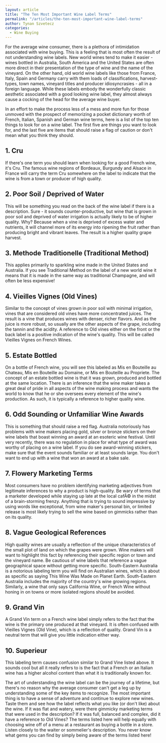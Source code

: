 ```yaml
---
layout: article
title: "The Ten Most Important Wine Label Terms"
permalink: "/articles/the-ten-most-important-wine-label-terms"
author: Tynan Szvetecz
categories:
  - Wine Buying
---
```


For the average wine consumer, there is a plethora of intimidation associated with wine buying. This is a feeling that is most often the result of not understanding wine labels. New world wines tend to make it easier - wines bottled in Australia, South America and the United States are often more direct in their presentation of the type of wine and the name of the vineyard. On the other hand, old world wine labels like those from France, Italy, Spain and Germany carry with them loads of classifications, harvest-types, town names, vineyard titles and producer idiosyncrasies - all in a foreign language. While these labels embody the wonderfully classic aesthetic associated with a good looking wine label, they almost always cause a cocking of the head for the average wine buyer.

In an effort to make the process less of a mess and more fun for those unmoved with the prospect of memorizing a pocket dictionary worth of French, Italian, Spanish and German wine terms, here is a list of the top ten things to look for on a wine label. The first five are things you want to look for, and the last five are items that should raise a flag of caution or don't mean what you think they should.

## 1. Cru

If there's one term you should learn when looking for a good French wine, it's Cru. The famous wine regions of Bordeaux, Burgundy and Alsace in France will carry the term Cru somewhere on the label to indicate that the wine is from a town or producer of high quality.

## 2. Poor Soil / Deprived of Water

This will be something you read on the back of the wine label if there is a description. Sure - it sounds counter-productive, but wine that is grown in poor soil and deprived of water irrigation is actually likely to be of higher quality. Why? Because when a vine is deprived of excess water and nutrients, it will channel more of its energy into ripening the fruit rather than producing bright and vibrant leaves. The result is a higher quality grape harvest.

## 3. Methode Traditionelle (Traditional Method)

This applies primarily to sparkling wine made in the United States and Australia. If you see Traditional Method on the label of a new world wine it means that it is made in the same way as traditional Champagne, and will often be less expensive!

## 4. Vieilles Vignes (Old Vines)

Similar to the concept of vines grown in poor soil with minimal irrigation, vines that are considered old vines have more concentrated juices. The result is a vine that produces wines with denser, richer flavors. And as the juice is more robust, so usually are the other aspects of the grape, including the tannin and the acidity. A reference to Old vines either on the front or the back label is a positive indication of the wine's quality. This will be called Vieilles Vignes on French Wines.

## 5. Estate Bottled

On a bottle of French wine, you will see this labeled as Mis en Bouteille au Chateau, Mis en Bouteille au Domaine, or Mis en Bouteille au Propriete. The concept of an estate bottled wine is that it was grown, produced and bottled at the same location. There is an inference that the wine maker takes a great deal of pride in all aspects of the wine making process and wants the world to know that he or she oversees every element of the wine's production. As such, it is typically a reference to higher quality wine.

## 6. Odd Sounding or Unfamiliar Wine Awards

This is something that should raise a red flag. Australia notoriously has problems with wine makers placing gold, silver or bronze stickers on their wine labels that boast winning an award at an esoteric wine festival. Until very recently, there was no regulation in place for what type of award was worthy of placing on a wine label. If you do see award-winning stickers, make sure that the event sounds familiar or at least sounds large. You don't want to end up with a wine that won an award at a bake sale.

## 7. Flowery Marketing Terms

Most consumers have no problem identifying marketing adjectives from legitimate inferences to why a product is high-quality. Be wary of terms that a marketer developed while staying up late at the local cafÃ© in the midst of a brain-storming frenzy. Anything that is trying to sound impressive by using words like exceptional, from wine maker's personal bin, or limited release is most likely trying to sell the wine based on gimmicks rather than on its quality.

## 8. Vague Geological References

High quality wines are usually a reflection of the unique characteristics of the small plot of land on which the grapes were grown. Wine makers will want to highlight this fact by referencing their specific region or town and the vineyard name. Be cautious of wine labels that reference a vague geographical space without getting more specific. South-Eastern Australia is a notorious labeling term you will find on Australian wines, which is about as specific as saying This Wine Was Made on Planet Earth. South-Eastern Australia includes the majority of the country's wine growing regions. Similarly, a wine that only says California Wine, or French Wine without honing in on towns or more isolated regions should be avoided.

## 9. Grand Vin

A Grand Vin term on a French wine label simply refers to the fact that the wine is the primary one produced at that vineyard. It is often confused with Vieilles Vignes (Old Vine), which is a reflection of quality. Grand Vin is a neutral term that will give you little indication either way.

## 10. Superieur

This labeling term causes confusion similar to Grand Vine listed above. It sounds cool but all it really refers to is the fact that a French or an Italian wine has a higher alcohol content than what it is traditionally known for.

The art of understanding the wine label can be the journey of a lifetime, but there's no reason why the average consumer can't get a leg up by understanding some of the key items to recognize. The most important thing is to have a sense of adventure and continue to explore new wines. Taste them and see how the label reflects what you like (or don't like) about the wine. If it was flat and watery, were there gimmicky marketing terms that were used in the description? If it was full, balanced and complex, did it have a reference to Old Vines? The terms listed here will help equally with choosing wine off of a menu at a restaurant as buying a bottle in a store. Listen closely to the waiter or sommelier's description. You never know what gems you can find by simply being aware of the terms listed here!

